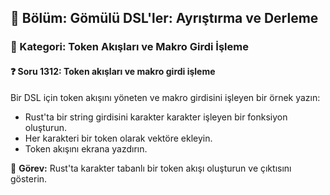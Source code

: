 ## 📘 Bölüm: Gömülü DSL'ler: Ayrıştırma ve Derleme
### 🔹 Kategori: Token Akışları ve Makro Girdi İşleme
#### ❓ Soru 1312: Token akışları ve makro girdi işleme

Bir DSL için token akışını yöneten ve makro girdisini işleyen bir örnek yazın:

- Rust'ta bir string girdisini karakter karakter işleyen bir fonksiyon oluşturun.
- Her karakteri bir token olarak vektöre ekleyin.
- Token akışını ekrana yazdırın.

🔧 **Görev:** Rust'ta karakter tabanlı bir token akışı oluşturun ve çıktısını gösterin.
